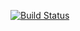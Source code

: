 [![Build Status](https://app.travis-ci.com/keeenj1/lab06.svg?token=q7f9ixnSqk1izZtZB3z1&branch=main)](https://app.travis-ci.com/keeenj1/lab06)
